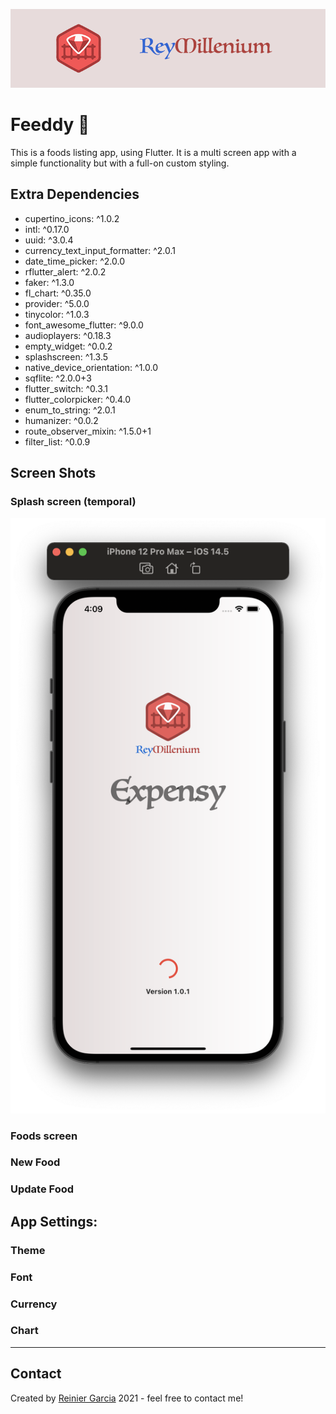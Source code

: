 ![Rey Millenium Banner](https://github.com/reymillenium/images/blob/master/reymillenium_banner_800x200.png)

# Feeddy 🥘

This is a foods listing app, using Flutter. It is a multi screen app with a simple functionality but with a full-on custom styling.

## Extra Dependencies
  
- cupertino_icons: ^1.0.2
- intl: ^0.17.0
- uuid: ^3.0.4
- currency_text_input_formatter: ^2.0.1
- date_time_picker: ^2.0.0
- rflutter_alert: ^2.0.2
- faker: ^1.3.0
- fl_chart: ^0.35.0
- provider: ^5.0.0
- tinycolor: ^1.0.3
- font_awesome_flutter: ^9.0.0
- audioplayers: ^0.18.3
- empty_widget: ^0.0.2
- splashscreen: ^1.3.5
- native_device_orientation: ^1.0.0
- sqflite: ^2.0.0+3
- flutter_switch: ^0.3.1
- flutter_colorpicker: ^0.4.0
- enum_to_string: ^2.0.1
- humanizer: ^0.0.2
- route_observer_mixin: ^1.5.0+1
- filter_list: ^0.0.9
  
## Screen Shots

### Splash screen (temporal)
![Transactions screen](https://github.com/reymillenium/images/blob/master/my_projects/18_Expensy/splash_screen.png)

### Foods screen

### New Food

### Update Food

## App Settings:

### Theme

### Font

### Currency

### Chart

***
## Contact
Created by [Reinier Garcia](https://reiniergarcia.dev/) 2021 - feel free to contact me!
